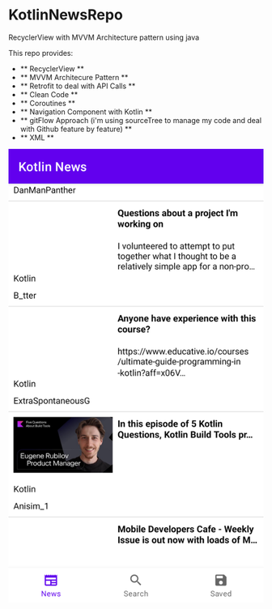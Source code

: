 # KotlinNewsRepo
RecyclerView with MVVM Architecture pattern using java 

This repo provides:
* ** RecyclerView **
* ** MVVM Architecure Pattern **
* ** Retrofit to deal with API Calls **
* ** Clean Code **
* ** Coroutines  **
* ** Navigation Component with Kotlin **
* ** gitFlow Approach (i'm using sourceTree to manage my code and deal with Github feature by feature) **
* ** XML **



![Screen](/demo.png)
